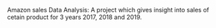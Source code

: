 Amazon sales Data Analysis: A project which gives insight into sales of cetain product for 3 years 2017, 2018 and 2019.
